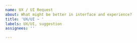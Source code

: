 ```yaml
---
name: UX / UI Request
about: What might be better in interface and experience?
title: 'UX/UI ~ '
labels: UX/UI, suggestion
assignees: ''

---
```



